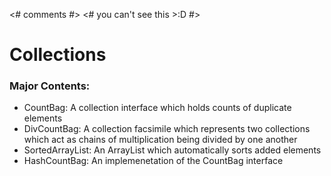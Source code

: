 <!ver 1.0.0!>
<!include collections!>
<# comments #>
<# you can't see this >:D #>
# Collections

### Major Contents:
- CountBag: A collection interface which holds counts of duplicate elements
- DivCountBag: A collection facsimile which represents two collections which act as chains of multiplication being divided by one another
- SortedArrayList: An ArrayList which automatically sorts added elements
- HashCountBag: An implemenetation of the CountBag interface